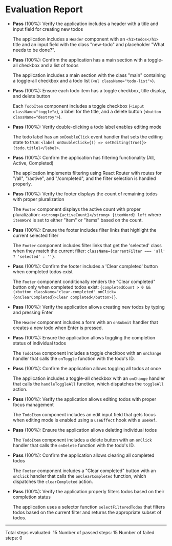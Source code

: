 # Evaluation Report

- **Pass** (100%): Verify the application includes a header with a title and input field for creating new todos
   
   The application includes a `Header` component with an `<h1>todos</h1>` title and an input field with the class "new-todo" and placeholder "What needs to be done?".

- **Pass** (100%): Confirm the application has a main section with a toggle-all checkbox and a list of todos
   
   The application includes a main section with the class "main" containing a toggle-all checkbox and a todo list (`<ul className="todo-list">`).

- **Pass** (100%): Ensure each todo item has a toggle checkbox, title display, and delete button
   
   Each `TodoItem` component includes a toggle checkbox (`<input className="toggle">`), a label for the title, and a delete button (`<button className="destroy">`).

- **Pass** (100%): Verify double-clicking a todo label enables editing mode
   
   The todo label has an `onDoubleClick` event handler that sets the editing state to true: `<label onDoubleClick={() => setEditing(true)}>{todo.title}</label>`.

- **Pass** (100%): Confirm the application has filtering functionality (All, Active, Completed)
   
   The application implements filtering using React Router with routes for "/all", "/active", and "/completed", and the filter selection is handled properly.

- **Pass** (100%): Verify the footer displays the count of remaining todos with proper pluralization
   
   The `Footer` component displays the active count with proper pluralization: `<strong>{activeCount}</strong> {itemWord} left` where `itemWord` is set to either "item" or "items" based on the count.

- **Pass** (100%): Ensure the footer includes filter links that highlight the current selected filter
   
   The `Footer` component includes filter links that get the 'selected' class when they match the current filter: `className={currentFilter === 'all' ? 'selected' : ''}`.

- **Pass** (100%): Confirm the footer includes a 'Clear completed' button when completed todos exist
   
   The `Footer` component conditionally renders the "Clear completed" button only when completed todos exist: `{completedCount > 0 && (<button className="clear-completed" onClick={onClearCompleted}>Clear completed</button>)}`.

- **Pass** (100%): Verify the application allows creating new todos by typing and pressing Enter
   
   The `Header` component includes a form with an `onSubmit` handler that creates a new todo when Enter is pressed.

- **Pass** (100%): Ensure the application allows toggling the completion status of individual todos
   
   The `TodoItem` component includes a toggle checkbox with an `onChange` handler that calls the `onToggle` function with the todo's ID.

- **Pass** (100%): Confirm the application allows toggling all todos at once
   
   The application includes a toggle-all checkbox with an `onChange` handler that calls the `handleToggleAll` function, which dispatches the `toggleAll` action.

- **Pass** (100%): Verify the application allows editing todos with proper focus management
   
   The `TodoItem` component includes an edit input field that gets focus when editing mode is enabled using a `useEffect` hook with a `useRef`.

- **Pass** (100%): Ensure the application allows deleting individual todos
   
   The `TodoItem` component includes a delete button with an `onClick` handler that calls the `onDelete` function with the todo's ID.

- **Pass** (100%): Confirm the application allows clearing all completed todos
   
   The `Footer` component includes a "Clear completed" button with an `onClick` handler that calls the `onClearCompleted` function, which dispatches the `clearCompleted` action.

- **Pass** (100%): Verify the application properly filters todos based on their completion status
   
   The application uses a selector function `selectFilteredTodos` that filters todos based on the current filter and returns the appropriate subset of todos.

---

Total steps evaluated: 15
Number of passed steps: 15
Number of failed steps: 0